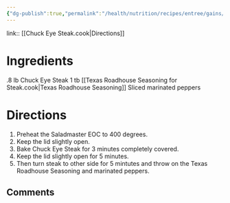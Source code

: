 ```yaml
---
{"dg-publish":true,"permalink":"/health/nutrition/recipes/entree/gains/chuck-eye-steak/","tags":["cookmate"]}
---
```



link:: [[Chuck Eye Steak.cook|Directions]]

# Ingredients

.8 lb Chuck Eye Steak
1 tb [[Texas Roadhouse Seasoning for Steak.cook|Texas Roadhouse Seasoning]]
Sliced marinated peppers

# Directions

1) Preheat the Saladmaster EOC to 400 degrees.
2) Keep the lid slightly open.
3) Bake Chuck Eye Steak for 3 minutes completely covered.
4) Keep the lid slightly open for 5 minutes.
5) Then turn steak to other side for 5 mintutes and throw on the Texas Roadhouse Seasoning and marinated peppers.

## Comments

